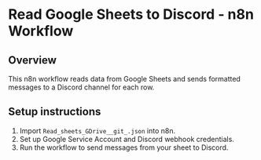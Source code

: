 # Read Google Sheets to Discord - n8n Workflow

## Overview
This n8n workflow reads data from Google Sheets and sends formatted messages to a Discord channel for each row.

## Setup instructions
1. Import `Read_sheets_GDrive__git_.json` into n8n.
2. Set up Google Service Account and Discord webhook credentials.
3. Run the workflow to send messages from your sheet to Discord.